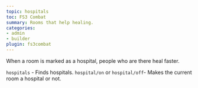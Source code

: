 ```yaml
---
topic: hospitals
toc: FS3 Combat
summary: Rooms that help healing.
categories:
- admin
- builder
plugin: fs3combat
---
```

When a room is marked as a hospital, people who are there heal faster.

`hospitals` - Finds hospitals.
`hospital/on` or `hospital/off`- Makes the current room a hospital or not.
